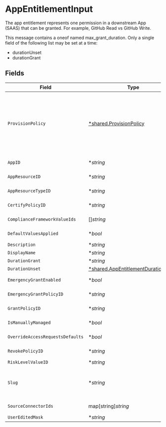 # AppEntitlementInput

The app entitlement represents one permission in a downstream App (SAAS) that can be granted. For example, GitHub Read vs GitHub Write.

This message contains a oneof named max_grant_duration. Only a single field of the following list may be set at a time:
  - durationUnset
  - durationGrant



## Fields

| Field                                                                                                                                                                                                                                                           | Type                                                                                                                                                                                                                                                            | Required                                                                                                                                                                                                                                                        | Description                                                                                                                                                                                                                                                     |
| --------------------------------------------------------------------------------------------------------------------------------------------------------------------------------------------------------------------------------------------------------------- | --------------------------------------------------------------------------------------------------------------------------------------------------------------------------------------------------------------------------------------------------------------- | --------------------------------------------------------------------------------------------------------------------------------------------------------------------------------------------------------------------------------------------------------------- | --------------------------------------------------------------------------------------------------------------------------------------------------------------------------------------------------------------------------------------------------------------- |
| `ProvisionPolicy`                                                                                                                                                                                                                                               | [*shared.ProvisionPolicy](../../../pkg/models/shared/provisionpolicy.md)                                                                                                                                                                                        | :heavy_minus_sign:                                                                                                                                                                                                                                              | ProvisionPolicy is a oneOf that indicates how a provision step should be processed.<br/><br/>This message contains a oneof named typ. Only a single field of the following list may be set at a time:<br/>  - connector<br/>  - manual<br/>  - delegated<br/>  - webhook<br/>  - multiStep<br/> |
| `AppID`                                                                                                                                                                                                                                                         | **string*                                                                                                                                                                                                                                                       | :heavy_minus_sign:                                                                                                                                                                                                                                              | The ID of the app that is associated with the app entitlement.                                                                                                                                                                                                  |
| `AppResourceID`                                                                                                                                                                                                                                                 | **string*                                                                                                                                                                                                                                                       | :heavy_minus_sign:                                                                                                                                                                                                                                              | The ID of the app resource that is associated with the app entitlement                                                                                                                                                                                          |
| `AppResourceTypeID`                                                                                                                                                                                                                                             | **string*                                                                                                                                                                                                                                                       | :heavy_minus_sign:                                                                                                                                                                                                                                              | The ID of the app resource type that is associated with the app entitlement                                                                                                                                                                                     |
| `CertifyPolicyID`                                                                                                                                                                                                                                               | **string*                                                                                                                                                                                                                                                       | :heavy_minus_sign:                                                                                                                                                                                                                                              | The ID of the policy that will be used for certify tickets related to the app entitlement.                                                                                                                                                                      |
| `ComplianceFrameworkValueIds`                                                                                                                                                                                                                                   | []*string*                                                                                                                                                                                                                                                      | :heavy_minus_sign:                                                                                                                                                                                                                                              | The IDs of different compliance frameworks associated with this app entitlement ex (SOX, HIPAA, PCI, etc.)                                                                                                                                                      |
| `DefaultValuesApplied`                                                                                                                                                                                                                                          | **bool*                                                                                                                                                                                                                                                         | :heavy_minus_sign:                                                                                                                                                                                                                                              | Flag to indicate if app-level access request defaults have been applied to the entitlement                                                                                                                                                                      |
| `Description`                                                                                                                                                                                                                                                   | **string*                                                                                                                                                                                                                                                       | :heavy_minus_sign:                                                                                                                                                                                                                                              | The description of the app entitlement.                                                                                                                                                                                                                         |
| `DisplayName`                                                                                                                                                                                                                                                   | **string*                                                                                                                                                                                                                                                       | :heavy_minus_sign:                                                                                                                                                                                                                                              | The display name of the app entitlement.                                                                                                                                                                                                                        |
| `DurationGrant`                                                                                                                                                                                                                                                 | **string*                                                                                                                                                                                                                                                       | :heavy_minus_sign:                                                                                                                                                                                                                                              | N/A                                                                                                                                                                                                                                                             |
| `DurationUnset`                                                                                                                                                                                                                                                 | [*shared.AppEntitlementDurationUnset](../../../pkg/models/shared/appentitlementdurationunset.md)                                                                                                                                                                | :heavy_minus_sign:                                                                                                                                                                                                                                              | N/A                                                                                                                                                                                                                                                             |
| `EmergencyGrantEnabled`                                                                                                                                                                                                                                         | **bool*                                                                                                                                                                                                                                                         | :heavy_minus_sign:                                                                                                                                                                                                                                              | This enables tasks to be created in an emergency and use a selected emergency access policy.                                                                                                                                                                    |
| `EmergencyGrantPolicyID`                                                                                                                                                                                                                                        | **string*                                                                                                                                                                                                                                                       | :heavy_minus_sign:                                                                                                                                                                                                                                              | The ID of the policy that will be used for emergency access grant tasks.                                                                                                                                                                                        |
| `GrantPolicyID`                                                                                                                                                                                                                                                 | **string*                                                                                                                                                                                                                                                       | :heavy_minus_sign:                                                                                                                                                                                                                                              | The ID of the policy that will be used for grant tickets related to the app entitlement.                                                                                                                                                                        |
| `IsManuallyManaged`                                                                                                                                                                                                                                             | **bool*                                                                                                                                                                                                                                                         | :heavy_minus_sign:                                                                                                                                                                                                                                              | Flag to indicate if the app entitlement is manually managed.                                                                                                                                                                                                    |
| `OverrideAccessRequestsDefaults`                                                                                                                                                                                                                                | **bool*                                                                                                                                                                                                                                                         | :heavy_minus_sign:                                                                                                                                                                                                                                              | Flag to indicate if the app-level access request settings have been overridden for the entitlement                                                                                                                                                              |
| `RevokePolicyID`                                                                                                                                                                                                                                                | **string*                                                                                                                                                                                                                                                       | :heavy_minus_sign:                                                                                                                                                                                                                                              | The ID of the policy that will be used for revoke tickets related to the app entitlement                                                                                                                                                                        |
| `RiskLevelValueID`                                                                                                                                                                                                                                              | **string*                                                                                                                                                                                                                                                       | :heavy_minus_sign:                                                                                                                                                                                                                                              | The riskLevelValueId field.                                                                                                                                                                                                                                     |
| `Slug`                                                                                                                                                                                                                                                          | **string*                                                                                                                                                                                                                                                       | :heavy_minus_sign:                                                                                                                                                                                                                                              | The slug is displayed as an oval next to the name in the frontend of C1, it tells you what permission the entitlement grants. See https://www.conductorone.com/docs/product/manage-access/entitlements/                                                         |
| `SourceConnectorIds`                                                                                                                                                                                                                                            | map[string]*string*                                                                                                                                                                                                                                             | :heavy_minus_sign:                                                                                                                                                                                                                                              | Map to tell us which connector the entitlement came from.                                                                                                                                                                                                       |
| `UserEditedMask`                                                                                                                                                                                                                                                | **string*                                                                                                                                                                                                                                                       | :heavy_minus_sign:                                                                                                                                                                                                                                              | N/A                                                                                                                                                                                                                                                             |
